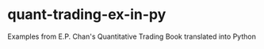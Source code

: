 # quant-trading-ex-in-py
Examples from E.P. Chan's Quantitative Trading Book translated into Python

